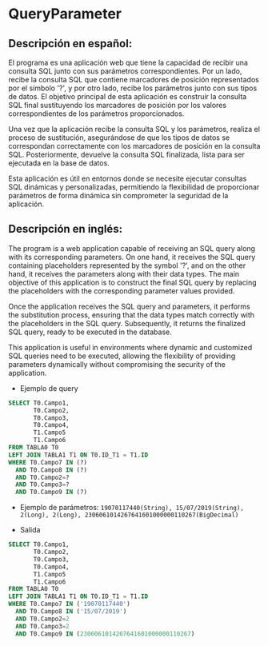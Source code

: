 # QueryParameter

## Descripción en español:

El programa es una aplicación web que tiene la capacidad de recibir una consulta SQL junto con sus parámetros correspondientes. Por un lado, recibe la consulta SQL que contiene marcadores de posición representados por el símbolo '?', y por otro lado, recibe los parámetros junto con sus tipos de datos. El objetivo principal de esta aplicación es construir la consulta SQL final sustituyendo los marcadores de posición por los valores correspondientes de los parámetros proporcionados.

Una vez que la aplicación recibe la consulta SQL y los parámetros, realiza el proceso de sustitución, asegurándose de que los tipos de datos se correspondan correctamente con los marcadores de posición en la consulta SQL. Posteriormente, devuelve la consulta SQL finalizada, lista para ser ejecutada en la base de datos.

Esta aplicación es útil en entornos donde se necesite ejecutar consultas SQL dinámicas y personalizadas, permitiendo la flexibilidad de proporcionar parámetros de forma dinámica sin comprometer la seguridad de la aplicación.

## Descripción en inglés:

The program is a web application capable of receiving an SQL query along with its corresponding parameters. On one hand, it receives the SQL query containing placeholders represented by the symbol '?', and on the other hand, it receives the parameters along with their data types. The main objective of this application is to construct the final SQL query by replacing the placeholders with the corresponding parameter values provided.

Once the application receives the SQL query and parameters, it performs the substitution process, ensuring that the data types match correctly with the placeholders in the SQL query. Subsequently, it returns the finalized SQL query, ready to be executed in the database.

This application is useful in environments where dynamic and customized SQL queries need to be executed, allowing the flexibility of providing parameters dynamically without compromising the security of the application.

- Ejemplo de query

```sql
SELECT T0.Campo1,
       T0.Campo2,
       T0.Campo3,
       T0.Campo4,
       T1.Campo5
       T1.Campo6
FROM TABLA0 T0
LEFT JOIN TABLA1 T1 ON T0.ID_T1 = T1.ID
WHERE T0.Campo7 IN (?)
  AND T0.Campo8 IN (?)
  AND T0.Campo2=?
  AND T0.Campo3=?
  AND T0.Campo9 IN (?)
```

- Ejemplo de parámetros: `19070117440(String), 15/07/2019(String), 2(Long), 2(Long), 2306061014267641601000000110267(BigDecimal)`

- Salida

```sql
SELECT T0.Campo1,
       T0.Campo2,
       T0.Campo3,
       T0.Campo4,
       T1.Campo5
       T1.Campo6
FROM TABLA0 T0
LEFT JOIN TABLA1 T1 ON T0.ID_T1 = T1.ID
WHERE T0.Campo7 IN ('19070117440')
  AND T0.Campo8 IN ('15/07/2019')
  AND T0.Campo2=2
  AND T0.Campo3=2
  AND T0.Campo9 IN (2306061014267641601000000110267)
```
